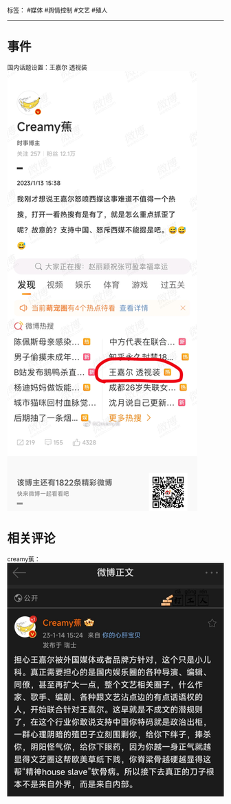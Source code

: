 标签： #媒体 #舆情控制 #文艺 #殖人
***
# 事件
国内话题设置：王嘉尔 透视装
[![img-16736136582864857473914113477.jpg](https://raw.githubusercontent.com/bluntvoice/mypic/main/img-16736136582864857473914113477.jpg)](https://raw.githubusercontent.com/bluntvoice/mypic/main/img-16736136582864857473914113477.jpg)
# 相关评论
creamy蕉：
[![IMG_20230115_003611.jpg](https://raw.githubusercontent.com/bluntvoice/mypic/main/IMG_20230115_003611.jpg)](https://raw.githubusercontent.com/bluntvoice/mypic/main/IMG_20230115_003611.jpg)